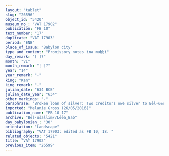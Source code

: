 ```yaml
---
layout: "tablet"
slug: "26596"
object_id: "5420"
museum_no_: "VAT 17902"
publication: "FB 10"
text_number: "17"
duplicate: "VAT 17903"
period: "ENB"
place_of_issue: "Babylon city"
type_and_content: "Promissory notes ina muẖẖi"
day_remark: "[ ]?"
month: "VI"
month_remark: "[ ]?"
year: "14"
year_remark: "-"
king: "Kan"
king_remark: "-"
julian_date: "634 BCE"
julian_date_year: "634"
other_markings: "-"
paraphrase: "Broken loan of silver: Two creditors owe silver to Bēl-u&scaron;allim, who is apparently not identical with Bēl-u&scaron;allim of the Lēˀ&ecirc;a family. However, the witness list mainly lists offspring of Lēˀ&ecirc;a.<br /> &nbsp;"
imported: "Melanie Gross (26/05/2016)"
publication_name: "FB 10 17"
archive: "Bēl-ušallim//Lēēa_Bab"
day_babylonian_: "30"
orientation: "Landscape"
bibliography: "VAT 17903: edited as FB 10, 18. "
related_objects: "5421"
title: "VAT 17902"
previous_item: "26599"
---
```

